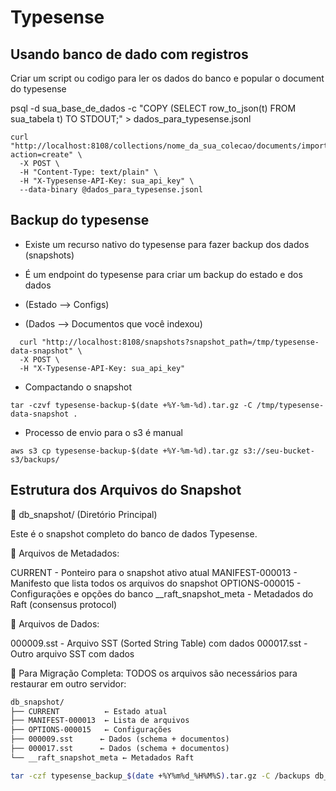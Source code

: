# Typesense

## Usando banco de dado com registros

Criar um script ou codigo para ler os dados do banco e popular o document do typesense

psql -d sua_base_de_dados -c "COPY (SELECT row_to_json(t) FROM sua_tabela t) TO STDOUT;" > dados_para_typesense.jsonl

```shell
curl "http://localhost:8108/collections/nome_da_sua_colecao/documents/import?action=create" \
  -X POST \
  -H "Content-Type: text/plain" \
  -H "X-Typesense-API-Key: sua_api_key" \
  --data-binary @dados_para_typesense.jsonl
```

## Backup do typesense

- Existe um recurso nativo do typesense para fazer backup dos dados (snapshots)
- É um endpoint do typesense para criar um backup do estado e dos dados

- (Estado -->  Configs)
- (Dados  -->  Documentos que você indexou)

```shell
  curl "http://localhost:8108/snapshots?snapshot_path=/tmp/typesense-data-snapshot" \
  -X POST \
  -H "X-Typesense-API-Key: sua_api_key"
```

- Compactando o snapshot

```shell
tar -czvf typesense-backup-$(date +%Y-%m-%d).tar.gz -C /tmp/typesense-data-snapshot .
```

- Processo de envio para o s3 é manual

```shell
aws s3 cp typesense-backup-$(date +%Y-%m-%d).tar.gz s3://seu-bucket-s3/backups/
```


## Estrutura dos Arquivos do Snapshot

📁 db_snapshot/ (Diretório Principal)

Este é o snapshot completo do banco de dados Typesense.

📄 Arquivos de Metadados:

CURRENT - Ponteiro para o snapshot ativo atual
MANIFEST-000013 - Manifesto que lista todos os arquivos do snapshot
OPTIONS-000015 - Configurações e opções do banco
__raft_snapshot_meta - Metadados do Raft (consensus protocol)

📄 Arquivos de Dados:

000009.sst - Arquivo SST (Sorted String Table) com dados
000017.sst - Outro arquivo SST com dados

🎯 Para Migração Completa:
TODOS os arquivos são necessários para restaurar em outro servidor:


```txt
db_snapshot/
├── CURRENT          ← Estado atual
├── MANIFEST-000013  ← Lista de arquivos
├── OPTIONS-000015   ← Configurações
├── 000009.sst      ← Dados (schema + documentos)
├── 000017.sst      ← Dados (schema + documentos)
└── __raft_snapshot_meta ← Metadados Raft
```

```bash
tar -czf typesense_backup_$(date +%Y%m%d_%H%M%S).tar.gz -C /backups db_snapshot/
```